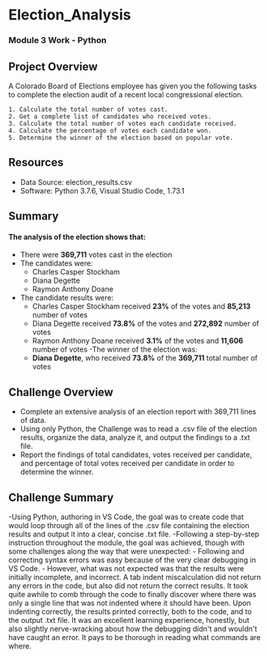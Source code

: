# Election_Analysis
### Module 3 Work - Python
## Project Overview
A Colorado Board of Elections employee has given you the following tasks to complete the election audit of a recent local congressional election.

    1. Calculate the total number of votes cast.
    2. Get a complete list of candidates who received votes.
    3. Calculate the total number of votes each candidate received.
    4. Calculate the percentage of votes each candidate won.
    5. Determine the winner of the election based on popular vote.
    
## Resources

- Data Source: election_results.csv
- Software: Python 3.7.6, Visual Studio Code, 1.73.1

## Summary
#### The analysis of the election shows that:
- There were **369,711** votes cast in the election
- The candidates were:
    - Charles Casper Stockham
    - Diana Degette
    - Raymon Anthony Doane
- The candidate results were:
    - Charles Casper Stockham received **23%** of the votes and **85,213** number of votes
    - Diana Degette received **73.8%** of the votes and **272,892** number of votes
    - Raymon Anthony Doane received **3.1%** of the votes and **11,606** number of votes
-The winner of the election was:
    - **Diana Degette**, who received **73.8%** of the **369,711** total number of votes

## Challenge Overview
- Complete an extensive analysis of an election report with 369,711 lines of data.
- Using only Python, the Challenge was to read a .csv file of the election results, organize the data, analyze it, and output the findings to a .txt file.
- Report the findings of total candidates, votes received per candidate, and percentage of total votes received per candidate in order to determine the winner.  
## Challenge Summary
-Using Python, authoring in VS Code, the goal was to create code that would loop through all of the lines of the .csv file containing the election results and output it into a clear, concise .txt file.
-Following a step-by-step instruction throughout the module, the goal was achieved, though with some challenges along the way that were unexpected:
    - Following and correcting syntax errors was easy because of the very clear debugging in VS Code.
    - However, what was not expected was that the results were initially incomplete, and incorrect. A tab indent miscalculation did not return any errors in the code, but also did not return the correct results. It took quite awhile to comb through the code to finally discover where there was only a single line that was not indented where it should have been. Upon indenting correctly, the results printed correctly, both to the code, and to the output .txt file. It was an excellent learning experience, honestly, but also slightly nerve-wracking about how the debugging didn't and wouldn't have caught an error. It pays to be thorough in reading what commands are where.
